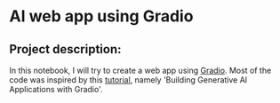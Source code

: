 # AI web app using Gradio

## Project description:

In this notebook, I will try to create a web app using [Gradio](https://www.gradio.app/). Most of the code was inspired by this [tutorial](https://learn.deeplearning.ai/huggingface-gradio), namely 'Building Generative AI Applications with Gradio'.  

